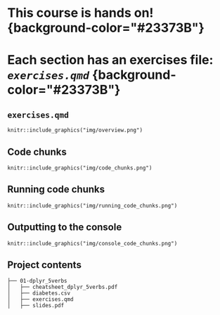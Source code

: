 # **This course is hands on!** {background-color="#23373B"}

# Each section has an exercises file: *`exercises.qmd`* {background-color="#23373B"}

## `exercises.qmd`

```{r, out.height="100%", out.width="100%", echo = FALSE}
knitr::include_graphics("img/overview.png")
```

## Code chunks

```{r, out.height="75%", out.width="75%", echo = FALSE}
knitr::include_graphics("img/code_chunks.png")
```

## Running code chunks

```{r, out.height="70%", out.width="70%", echo = FALSE}
knitr::include_graphics("img/running_code_chunks.png")
```

## Outputting to the console

```{r, out.height="70%", out.width="70%", echo = FALSE}
knitr::include_graphics("img/console_code_chunks.png")
```

## Project contents

```
├── 01-dplyr_5verbs
│   ├── cheatsheet_dplyr_5verbs.pdf
│   ├── diabetes.csv
│   ├── exercises.qmd
│   ├── slides.pdf
```

